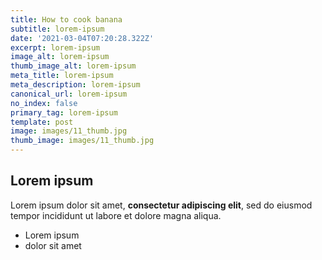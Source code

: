 ```yaml
---
title: How to cook banana
subtitle: lorem-ipsum
date: '2021-03-04T07:20:28.322Z'
excerpt: lorem-ipsum
image_alt: lorem-ipsum
thumb_image_alt: lorem-ipsum
meta_title: lorem-ipsum
meta_description: lorem-ipsum
canonical_url: lorem-ipsum
no_index: false
primary_tag: lorem-ipsum
template: post
image: images/11_thumb.jpg
thumb_image: images/11_thumb.jpg
---
```

## Lorem ipsum

Lorem ipsum dolor sit amet, **consectetur adipiscing elit**, sed do eiusmod tempor incididunt ut labore et dolore magna aliqua.

- Lorem ipsum
- dolor sit amet